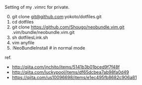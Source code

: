 Setting of my .vimrc for private.

0. git clone git@github.com:yokoto/dotfiles.git
1. cd dotfiles
2. git clone https://github.com/Shougo/neobundle.vim.git .vim/bundle/neobundle.vim.git
3. sh dotfilesLink.sh
4. vim anyfile
5. :NeoBundleInstall # in normal mode

ref.
* http://qiita.com/jnchito/items/5141b3b01bced9f7f48f
* http://qiita.com/luckypool/items/df65dcbea7ab98fa0d49
* https://qiita.com/us10096698/items/e1ec495fb8682c906a81

